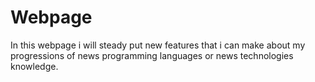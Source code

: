 # Webpage
In this webpage i will steady put new features 
that i can make about my progressions of news programming languages or news technologies knowledge.
